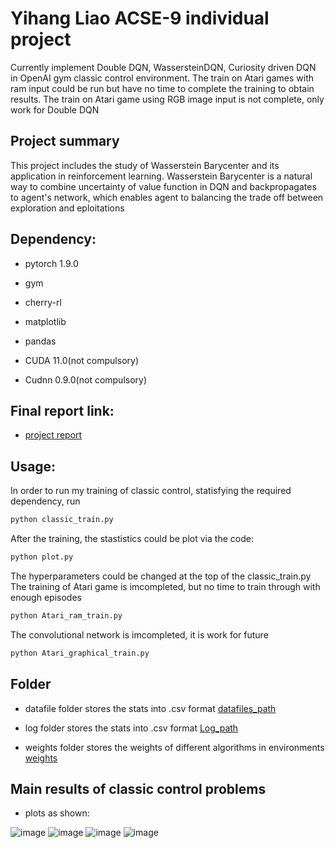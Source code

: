 
# Yihang Liao ACSE-9 individual project
Currently implement Double DQN, WassersteinDQN, Curiosity driven DQN in OpenAI gym classic control environment. The train on Atari games with ram input could be run but have no time to complete the training to obtain results. The train on Atari game using RGB image input is not complete, only work for Double DQN

## Project summary
This project includes the study of Wasserstein Barycenter and its application in reinforcement learning.
Wasserstein Barycenter is a natural way to combine uncertainty of value function in DQN and backpropagates
to agent's network, which enables agent to balancing the trade off between exploration and eploitations

## Dependency:
* pytorch 1.9.0
* gym
* cherry-rl
* matplotlib
* pandas

* CUDA 11.0(not compulsory)
* Cudnn 0.9.0(not compulsory)

## Final report link:

* [project report](https://github.com/acse-2020/acse2020-acse9-finalreport-acse-yl27218/blob/master/acse-yl27218_Finalreport.pdf)


## Usage:
In  order to run my training of classic control, statisfying the required dependency, run

``` python
python classic_train.py
```
After the training, the stastistics could be plot via the code:

``` python
python plot.py
```

The hyperparameters could be changed at the top of the classic_train.py
The training of Atari game is imcompleted, but no time to train through with
enough episodes

``` python
python Atari_ram_train.py
```

The convolutional network is imcompleted, it is work for future

``` python
python Atari_graphical_train.py
```

## Folder 
*   datafile folder stores the stats into .csv format
[datafiles_path](https://github.com/acse-2020/acse2020-acse9-finalreport-acse-yl27218/tree/master/EP_train_datafiles)

*   log folder stores the stats into .csv format
[Log_path](https://github.com/acse-2020/acse2020-acse9-finalreport-acse-yl27218/tree/master/Ep_train_log)

*   weights folder stores the weights of different algorithms in environments
[weights](https://github.com/acse-2020/acse2020-acse9-finalreport-acse-yl27218/tree/master/weights)

## Main results of classic control problems
* plots as shown:

![image](https://github.com/acse-2020/acse2020-acse9-finalreport-acse-yl27218/blob/master/figure/Acrobot-v1_episodes.jpg "bibtex_simulation")
![image](https://github.com/acse-2020/acse2020-acse9-finalreport-acse-yl27218/blob/master/figure/CartPole-v1_episodes.jpg "bibtex_simulation")
![image](https://github.com/acse-2020/acse2020-acse9-finalreport-acse-yl27218/blob/master/figure/MountainCar-v0_episodes.jpg "bibtex_simulation")
![image](https://github.com/acse-2020/acse2020-acse9-finalreport-acse-yl27218/blob/master/figure/Pendulum-v0_episodes.jpg "bibtex_simulation")


